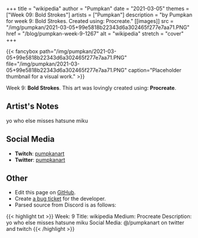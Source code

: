 +++
title =       "wikipedia"
author =      "Pumpkan"
date =        "2021-03-05"
themes =      ["Week 09: Bold Strokes"]
artists =     ["Pumpkan"]
description = "by Pumpkan for week 9: Bold Strokes. Created using: Procreate."
[[images]]
              src = "/img/pumpkan/2021-03-05+99e5818b22343d6a302465f277e7aa71.PNG"
              href = "/blog/pumpkan-week-9-1267"
              alt = "wikipedia"
              stretch = "cover"
+++


{{< fancybox path="/img/pumpkan/2021-03-05+99e5818b22343d6a302465f277e7aa71.PNG" file="/img/pumpkan/2021-03-05+99e5818b22343d6a302465f277e7aa71.PNG" caption="Placeholder thumbnail for a visual work." >}}


Week 9: **Bold Strokes**. This art was lovingly created using: **Procreate**.

## Artist's Notes

yo who else misses hatsune miku

## Social Media

- **Twitch**: <a href='https://twitch.tv/pumpkanart' target='_blank'>pumpkanart</a>
- **Twitter**: <a href='https://twitter.com/pumpkanart' target='_blank'>pumpkanart</a>


## Other

- Edit this page on [GitHub](https://github.com/teaminkling/web-refresh/edit/main/content/blog/pumpkan-week-9-1267.md).
- Create [a bug ticket](https://github.com/teaminkling/web-refresh/issues/new?assignees=&labels=bug&template=problem-report.md&title=) for the developer.
- Parsed source from Discord is as follows:

{{< highlight txt >}}
Week: 9
Title: wikipedia
Medium: Procreate
Description: yo who else misses hatsune miku
Social Media: @/pumpkanart on twitter and twitch
{{< /highlight >}}